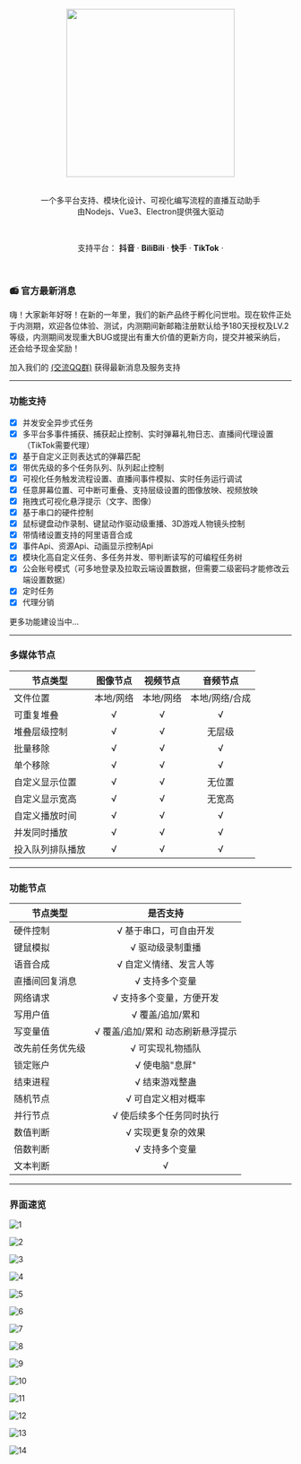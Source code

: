 
<div align="center">
  <br/>
  <img src="https://livehelper.willwaking.com/img/icon.0f219fdf.jpg" width="300" />
  <br/>
  <br/>
  <p>
    一个多平台支持、模块化设计、可视化编写流程的直播互动助手 <br/>
    由Nodejs、Vue3、Electron提供强大驱动
  </p>
  <br/>
  <p>
    支持平台：
    <strong>抖音</strong> ·
    <strong>BiliBili</strong> ·
    <strong>快手</strong> ·
    <strong>TikTok</strong> ·
  </p>
  <br/>
</div>

### 📻 官方最新消息

嗨！大家新年好呀！在新的一年里，我们的新产品终于孵化问世啦。现在软件正处于内测期，欢迎各位体验、测试，内测期间新邮箱注册默认给予180天授权及LV.2等级，内测期间发现重大BUG或提出有重大价值的更新方向，提交并被采纳后，还会给予现金奖励！

加入我们的 [(交流QQ群)](http://qm.qq.com/cgi-bin/qm/qr?_wv=1027&k=fvmRIA1HpfFUA0LCMeN_6tQtS9nlNLcO&authKey=USGXAR4jxCvoq8n2YtU7%2FeGMNFHocuU4JOYvx71uJDURXgGnYsHCG%2F7PcauGV7DX&noverify=0&group_code=829242770) 获得最新消息及服务支持

---

### 功能支持

- [x] 并发安全异步式任务
- [x] 多平台多事件捕获、捕获起止控制、实时弹幕礼物日志、直播间代理设置（TikTok需要代理）
- [x] 基于自定义正则表达式的弹幕匹配
- [x] 带优先级的多个任务队列、队列起止控制
- [x] 可视化任务触发流程设置、直播间事件模拟、实时任务运行调试
- [x] 任意屏幕位置、可中断可重叠、支持层级设置的图像放映、视频放映
- [x] 拖拽式可视化悬浮提示（文字、图像）
- [x] 基于串口的硬件控制
- [x] 鼠标键盘动作录制、键鼠动作驱动级重播、3D游戏人物镜头控制
- [x] 带情绪设置支持的阿里语音合成
- [x] 事件Api、资源Api、动画显示控制Api
- [x] 模块化高自定义任务、多任务并发、带判断读写的可编程任务树
- [x] 公会账号模式（可多地登录及拉取云端设置数据，但需要二级密码才能修改云端设置数据）
- [x] 定时任务
- [x] 代理分销

更多功能建设当中...

---

### 多媒体节点
| 节点类型        | 图像节点           | 视频节点  | 音频节点 |
| ------------- |:-------------:| :-----:| :------:|
| 文件位置      | 本地/网络 | 本地/网络 | 本地/网络/合成|
| 可重复堆叠 | √ | √ | √ |
| 堆叠层级控制      | √      |  √ | 无层级 |
| 批量移除 | √      |    √ | √ |
| 单个移除 | √ | √ | √ |
| 自定义显示位置 | √ | √ | 无位置 |
| 自定义显示宽高 | √ | √ | 无宽高 |
| 自定义播放时间 | √ | √ | √ |
| 并发同时播放 | √ | √ | √ |
| 投入队列排队播放 | √ | √ | √ |

---

### 功能节点
| 节点类型        | 是否支持           |
| ------------- |:-------------:|
| 硬件控制      | √ 基于串口，可自由开发 |
| 键鼠模拟 | √ 驱动级录制重播 |
| 语音合成 | √ 自定义情绪、发言人等     |
| 直播间回复消息 | √ 支持多个变量 |
| 网络请求 | √ 支持多个变量，方便开发 |
| 写用户值 | √ 覆盖/追加/累和 |
| 写变量值 | √ 覆盖/追加/累和 动态刷新悬浮提示 |
| 改先前任务优先级 | √ 可实现礼物插队 |
| 锁定账户 | √ 使电脑"息屏" |
| 结束进程 | √ 结束游戏整蛊 |
| 随机节点 | √ 可自定义相对概率 |
| 并行节点 | √ 使后续多个任务同时执行 |
| 数值判断 | √ 实现更复杂的效果 |
| 倍数判断 | √ 支持多个变量 |
| 文本判断 | √ |

---

### 界面速览
![1](https://github.com/edgehacker/live-helper/assets/157565442/abda05b2-3864-4bb9-bef5-5f60b7c53e7c)

![2](https://github.com/edgehacker/live-helper/assets/157565442/6b5c46a2-321d-4421-8c1b-4c24b93d622e)

![3](https://github.com/edgehacker/live-helper/assets/157565442/ec36f86b-0f70-4155-a024-14822c39c396)

![4](https://github.com/edgehacker/live-helper/assets/157565442/c4459cc3-f7a8-4044-85da-fd5133263408)

![5](https://github.com/edgehacker/live-helper/assets/157565442/6079f9f0-0057-4d11-a18a-3341b7165545)

![6](https://github.com/edgehacker/live-helper/assets/157565442/6e26dbb5-46e8-4839-a85b-b3ac515b6c1c)

![7](https://github.com/edgehacker/live-helper/assets/157565442/9b1b8c25-3da1-4b6a-b54c-6769fcdee9bd)

![8](https://github.com/edgehacker/live-helper/assets/157565442/e2472402-8a2c-43f7-8b8f-1aac6cd42987)

![9](https://github.com/edgehacker/live-helper/assets/157565442/8bf9b30e-95c3-4679-8919-0a140799692c)

![10](https://github.com/edgehacker/live-helper/assets/157565442/f1b500fd-d901-41fa-9d6e-624b668c2eca)

![11](https://github.com/edgehacker/live-helper/assets/157565442/7278f308-9529-4e66-8013-51fb9f3324f0)

![12](https://github.com/edgehacker/live-helper/assets/157565442/e958e9b6-64bb-423e-a7c0-6f2ebada562e)

![13](https://github.com/edgehacker/live-helper/assets/157565442/ee62f866-d198-4865-8ba9-bf06846b0e5c)

![14](https://github.com/edgehacker/live-helper/assets/157565442/64ffb315-1906-43ec-b98b-8f723399ffdc)
